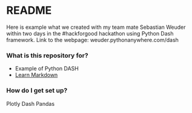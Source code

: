 # README #

Here is example what we created with my team mate Sebastian Weuder within two days in the #hackforgood hackathon using Python Dash framework.
Link to the webpage: weuder.pythonanywhere.com/dash

### What is this repository for? ###

* Example of Python DASH 
* [Learn Markdown](weuder.pythonanywhere.com/dash)

### How do I get set up? ###
Plotly
Dash
Pandas
